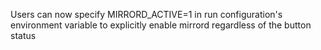 Users can now specify MIRRORD_ACTIVE=1 in run configuration's environment variable to explicitly enable mirrord regardless of the button status